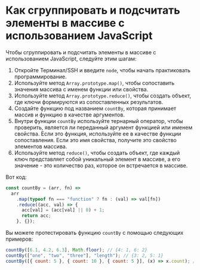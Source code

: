 # Как сгруппировать и подсчитать элементы в массиве с использованием JavaScript

Чтобы сгруппировать и подсчитать элементы в массиве с использованием JavaScript, следуйте этим шагам:

1. Откройте Терминал/SSH и введите `node`, чтобы начать практиковать программирование.
2. Используйте метод `Array.prototype.map()`, чтобы сопоставить значения массива с именем функции или свойства.
3. Используйте метод `Array.prototype.reduce()`, чтобы создать объект, где ключи формируются из сопоставленных результатов.
4. Создайте функцию под названием `countBy`, которая принимает массив и функцию в качестве аргументов.
5. Внутри функции `countBy` используйте тернарный оператор, чтобы проверить, является ли переданный аргумент функцией или именем свойства. Если это функция, используйте ее в качестве функции сопоставления. Если это имя свойства, получите это свойство элементов массива.
6. Используйте метод `reduce()`, чтобы создать объект, где каждый ключ представляет собой уникальный элемент в массиве, а его значение - это количество раз, которое он встречается в массиве.

Вот код:

```js
const countBy = (arr, fn) =>
  arr
    .map(typeof fn === "function" ? fn : (val) => val[fn])
    .reduce((acc, val) => {
      acc[val] = (acc[val] || 0) + 1;
      return acc;
    }, {});
```

Вы можете протестировать функцию `countBy` с помощью следующих примеров:

```js
countBy([6.1, 4.2, 6.3], Math.floor); // {4: 1, 6: 2}
countBy(["one", "two", "three"], "length"); // {3: 2, 5: 1}
countBy([{ count: 5 }, { count: 10 }, { count: 5 }], (x) => x.count); // {5: 2, 10: 1}
```
